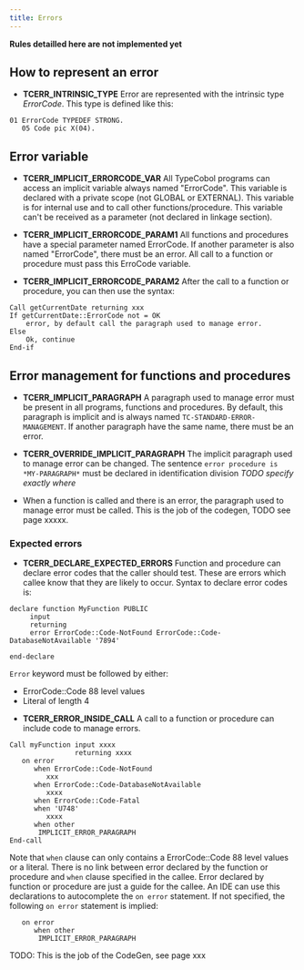 ```yaml
---
title: Errors
---
```


**Rules detailled here are not implemented yet**

## How to represent an error

- **TCERR_INTRINSIC_TYPE** Error are represented with the intrinsic type _ErrorCode_. This type is defined like this:

```cobol
01 ErrorCode TYPEDEF STRONG.
   05 Code pic X(04).
```

## Error variable

- **TCERR_IMPLICIT_ERRORCODE_VAR** All TypeCobol programs can access an implicit variable always named "ErrorCode". This variable is declared with a private scope (not GLOBAL or EXTERNAL). This variable is for internal use and to call other functions/procedure. This variable can't be received as a parameter (not declared in linkage section).

- **TCERR_IMPLICIT_ERRORCODE_PARAM1** All functions and procedures have a special parameter named ErrorCode. If another parameter is also named "ErrorCode", there must be an error.
  All call to a function or procedure must pass this ErroCode variable.

- **TCERR_IMPLICIT_ERRORCODE_PARAM2** After the call to a function or procedure, you can then use the syntax:

```cobol
Call getCurrentDate returning xxx
If getCurrentDate::ErrorCode not = OK
    error, by default call the paragraph used to manage error.
Else
    Ok, continue
End-if
```

## Error management for functions and procedures

- **TCERR_IMPLICIT_PARAGRAPH** A paragraph used to manage error must be present in all programs, functions and procedures. By default, this paragraph is implicit and is always named `TC-STANDARD-ERROR-MANAGEMENT`. If another paragraph have the same name, there must be an error.

- **TCERR_OVERRIDE_IMPLICIT_PARAGRAPH** The implicit paragraph used to manage error can be changed. The sentence `error procedure is *MY-PARAGRAPH*` must be declared in identification division _TODO specify exactly where_

- When a function is called and there is an error, the paragraph used to manage error must be called. This is the job of the codegen, TODO see page xxxxx.

### Expected errors

- **TCERR_DECLARE_EXPECTED_ERRORS** Function and procedure can declare error codes that the caller should test.
  These are errors which callee know that they are likely to occur.
  Syntax to declare error codes is:

```cobol
declare function MyFunction PUBLIC
     input
     returning
     error ErrorCode::Code-NotFound ErrorCode::Code-DatabaseNotAvailable '7894'

end-declare
```

`Error` keyword must be followed by either:

- ErrorCode::Code 88 level values
- Literal of length 4

* **TCERR_ERROR_INSIDE_CALL** A call to a function or procedure can include code to manage errors.

```cobol
Call myFunction input xxxx
                returning xxxx
   on error
      when ErrorCode::Code-NotFound
         xxx
      when ErrorCode::Code-DatabaseNotAvailable
         xxxx
      when ErrorCode::Code-Fatal
      when 'U748'
         xxxx
      when other
       IMPLICIT_ERROR_PARAGRAPH
End-call
```

Note that `when` clause can only contains a ErrorCode::Code 88 level values or a literal.
There is no link between error declared by the function or procedure and `when` clause specified in the callee.
Error declared by function or procedure are just a guide for the callee.
An IDE can use this declarations to autocomplete the `on error` statement.
If not specified, the following `on error` statement is implied:

```cobol
   on error
      when other
       IMPLICIT_ERROR_PARAGRAPH
```

TODO: This is the job of the CodeGen, see page xxx
